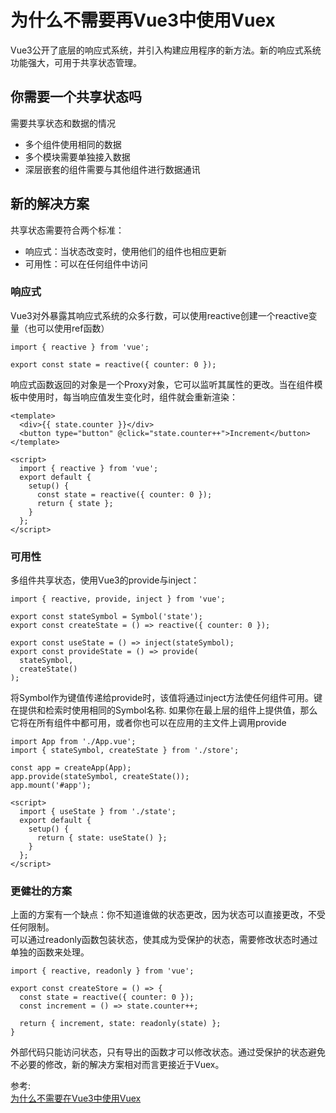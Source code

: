 # 为什么不需要再Vue3中使用Vuex
Vue3公开了底层的响应式系统，并引入构建应用程序的新方法。新的响应式系统功能强大，可用于共享状态管理。
## 你需要一个共享状态吗
需要共享状态和数据的情况
- 多个组件使用相同的数据
- 多个模块需要单独接入数据
- 深层嵌套的组件需要与其他组件进行数据通讯

## 新的解决方案
共享状态需要符合两个标准：
- 响应式：当状态改变时，使用他们的组件也相应更新
- 可用性：可以在任何组件中访问
### 响应式
Vue3对外暴露其响应式系统的众多行数，可以使用reactive创建一个reactive变量（也可以使用ref函数）
``` 
import { reactive } from 'vue';

export const state = reactive({ counter: 0 });
```
响应式函数返回的对象是一个Proxy对象，它可以监听其属性的更改。当在组件模板中使用时，每当响应值发生变化时，组件就会重新渲染：
``` 
<template>
  <div>{{ state.counter }}</div>
  <button type="button" @click="state.counter++">Increment</button>
</template>

<script>
  import { reactive } from 'vue';
  export default {
    setup() {
      const state = reactive({ counter: 0 });
      return { state };
    }
  };
</script>
```
### 可用性
多组件共享状态，使用Vue3的provide与inject：
``` 
import { reactive, provide, inject } from 'vue';

export const stateSymbol = Symbol('state');
export const createState = () => reactive({ counter: 0 });

export const useState = () => inject(stateSymbol);
export const provideState = () => provide(
  stateSymbol, 
  createState()
);
```
将Symbol作为键值传递给provide时，该值将通过inject方法使任何组件可用。键在提供和检索时使用相同的Symbol名称. 
如果你在最上层的组件上提供值，那么它将在所有组件中都可用，或者你也可以在应用的主文件上调用provide
``` 
import App from './App.vue';
import { stateSymbol, createState } from './store';

const app = createApp(App);
app.provide(stateSymbol, createState());
app.mount('#app');

<script>
  import { useState } from './state';
  export default {
    setup() {
      return { state: useState() };
    }
  };
</script>
```
### 更健壮的方案
上面的方案有一个缺点：你不知道谁做的状态更改，因为状态可以直接更改，不受任何限制。  
可以通过readonly函数包装状态，使其成为受保护的状态，需要修改状态时通过单独的函数来处理。
``` 
import { reactive, readonly } from 'vue';

export const createStore = () => {
  const state = reactive({ counter: 0 });
  const increment = () => state.counter++;

  return { increment, state: readonly(state) };
}
```
外部代码只能访问状态，只有导出的函数才可以修改状态。通过受保护的状态避免不必要的修改，新的解决方案相对而言更接近于Vuex。

参考:  
[为什么不需要在Vue3中使用Vuex](https://juejin.cn/post/6856718746694713352?content_source_url=https%3A%2F%2Fgithub.com%2Fvue3%2Fvue3-News)
